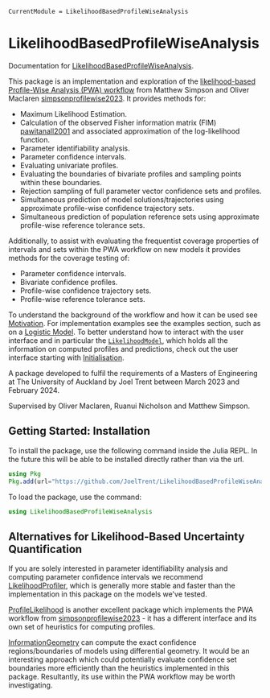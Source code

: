 ```@meta
CurrentModule = LikelihoodBasedProfileWiseAnalysis
```

# LikelihoodBasedProfileWiseAnalysis

Documentation for [LikelihoodBasedProfileWiseAnalysis](https://github.com/JoelTrent/LikelihoodBasedProfileWiseAnalysis.jl).

This package is an implementation and exploration of the [likelihood-based Profile-Wise Analysis (PWA) workflow](https://doi.org/10.1371/journal.pcbi.1011515) from Matthew Simpson and Oliver Maclaren [simpsonprofilewise2023](@cite). It provides methods for:

- Maximum Likelihood Estimation.
- Calculation of the observed Fisher information matrix (FIM) [pawitanall2001](@cite) and associated approximation of the log-likelihood function.
- Parameter identifiability analysis.
- Parameter confidence intervals.
- Evaluating univariate profiles.
- Evaluating the boundaries of bivariate profiles and sampling points within these boundaries.
- Rejection sampling of full parameter vector confidence sets and profiles.
- Simultaneous prediction of model solutions/trajectories using approximate profile-wise confidence trajectory sets.
- Simultaneous prediction of population reference sets using approximate profile-wise reference tolerance sets.

Additionally, to assist with evaluating the frequentist coverage properties of intervals and sets within the PWA workflow on new models it provides methods for the coverage testing of:
- Parameter confidence intervals.
- Bivariate confidence profiles.
- Profile-wise confidence trajectory sets.
- Profile-wise reference tolerance sets.

To understand the background of the workflow and how it can be used see [Motivation](@ref). For implementation examples see the examples section, such as on a [Logistic Model](@ref). To better understand how to interact with the user interface and in particular the [`LikelihoodModel`](@ref), which holds all the information on computed profiles and predictions, check out the user interface starting with [Initialisation](@ref).

A package developed to fulfil the requirements of a Masters of Engineering at The University of Auckland by Joel Trent between March 2023 and February 2024. 

Supervised by Oliver Maclaren, Ruanui Nicholson and Matthew Simpson.

## Getting Started: Installation

To install the package, use the following command inside the Julia REPL. In the future this will be able to be installed directly rather than via the url.

```julia
using Pkg
Pkg.add(url="https://github.com/JoelTrent/LikelihoodBasedProfileWiseAnalysis.jl")
```

To load the package, use the command:

```julia
using LikelihoodBasedProfileWiseAnalysis
```

## Alternatives for Likelihood-Based Uncertainty Quantification

If you are solely interested in parameter identifiability analysis and computing parameter confidence intervals we recommend [LikelihoodProfiler](https://insysbio.github.io/LikelihoodProfiler.jl/stable/), which is generally more stable and faster than the implementation in this package on the models we've tested.

[ProfileLikelihood](https://danielvandh.github.io/ProfileLikelihood.jl/stable/) is another excellent package which implements the PWA workflow from [simpsonprofilewise2023](@cite) - it has a different interface and its own set of heuristics for computing profiles. 

[InformationGeometry](https://rafaelarutjunjan.github.io/InformationGeometry.jl/stable/) can compute the exact confidence regions/boundaries of models using differential geometry. It would be an interesting approach which could potentially evaluate confidence set boundaries more efficiently than the heuristics implemented in this package. Resultantly, its use within the PWA workflow may be worth investigating.